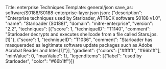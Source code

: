 Title: enterprise Techniques
Template: general/json
save_as: software/S0188/S0188-enterprise-layer.json
json: {"description": "Enterprise techniques used by Starloader, ATT&CK software S0188 v1.0", "name": "Starloader (S0188)", "domain": "mitre-enterprise", "version": "2.2", "techniques": [{"score": 1, "techniqueID": "T1140", "comment": "Starloader decrypts and executes shellcode from a file called Stars.jps.[1]"}, {"score": 1, "techniqueID": "T1036", "comment": "Starloader has masqueraded as legitimate software update packages such as Adobe Acrobat Reader and Intel.[1]"}], "gradient": {"colors": ["#ffffff", "#66b1ff"], "minValue": 0, "maxValue": 1}, "legendItems": [{"label": "used by Starloader", "color": "#66b1ff"}]}